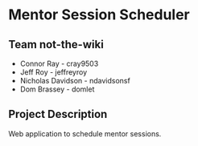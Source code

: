 # Mentor Session Scheduler

## Team not-the-wiki

* Connor Ray - cray9503
* Jeff Roy - jeffreyroy
* Nicholas Davidson - ndavidsonsf
* Dom Brassey - domlet

## Project Description

Web application to schedule mentor sessions.
